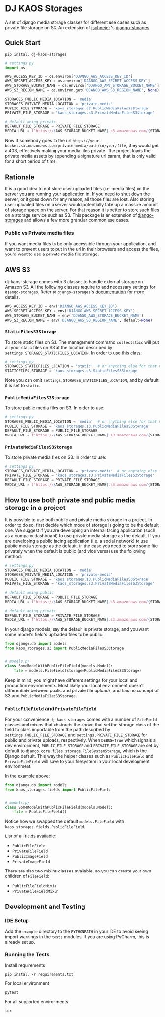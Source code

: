 # DJ KAOS Storages

A set of django media storage classes for different use cases such as private file storage on S3. An extension
of [jschneier](https://github.com/jschneier) 's
[django-storages](https://github.com/jschneier/django-storages)

## Quick Start

```shell
pip install dj-kaos-storages
```

```python
# settings.py
import os

AWS_ACCESS_KEY_ID = os.environ['DJANGO_AWS_ACCESS_KEY_ID']
AWS_SECRET_ACCESS_KEY = os.environ['DJANGO_AWS_SECRET_ACCESS_KEY']
AWS_STORAGE_BUCKET_NAME = os.environ['DJANGO_AWS_STORAGE_BUCKET_NAME']
AWS_S3_REGION_NAME = os.environ.get('DJANGO_AWS_S3_REGION_NAME', None)

STORAGES_PUBLIC_MEDIA_LOCATION = 'media'
STORAGES_PRIVATE_MEDIA_LOCATION = 'private-media'
PUBLIC_FILE_STORAGE = 'kaos_storages.s3.PublicMediaFilesS3Storage'
PRIVATE_FILE_STORAGE = 'kaos_storages.s3.PrivateMediaFilesS3Storage'

# default being private
DEFAULT_FILE_STORAGE = PRIVATE_FILE_STORAGE
MEDIA_URL = f'https://{AWS_STORAGE_BUCKET_NAME}.s3.amazonaws.com/{STORAGES_PRIVATE_MEDIA_LOCATION}/'
```

Now if somebody goes to the url `https://your-bucket.s3.amazonaws.com/private-media/path/to/your/file`, they would get a
403, effectively making your media files private. The project loads the private media assets by appending a signature
url param, that is only valid for a short period of time.

## Rationale

It is a good idea to not store user uploaded files (i.e. media files) on the server you are running your application in.
If you need to shut down the server, or it goes down for any reason, all those files are lost. Also storing user
uploaded files on a server would potentially take up a massive amount of storage space on the server. For that reason it
is better to store such files on a storage service such as S3. This package is an extension of
[django-storages](https://github.com/jschneier/django-storages) and allows a few more granular common use cases.

### Public vs Private media files

If you want media files to be only accessible through your application, and want to prevent users to put in the url in
their browsers and access the files, you'd want to use a private media file storage.

## AWS S3

dj-kaos-storage comes with 3 classes to handle external storage on Amazon S3. All the following classes require to add
necessary settings for `django-storages`. Refer to `django-storages`'s
[documentation](https://django-storages.readthedocs.io/en/latest/) for more details.

```python
AWS_ACCESS_KEY_ID = env('DJANGO_AWS_ACCESS_KEY_ID')
AWS_SECRET_ACCESS_KEY = env('DJANGO_AWS_SECRET_ACCESS_KEY')
AWS_STORAGE_BUCKET_NAME = env('DJANGO_AWS_STORAGE_BUCKET_NAME')
AWS_S3_REGION_NAME = env('DJANGO_AWS_S3_REGION_NAME', default=None)
```

### `StaticFilesS3Storage`

To store static files on S3. The management command `collectstaic` will put all your static files on S3 at the location
described by `settings.STORAGES_STATICFILES_LOCATION`. In order to use this class:

```python
# settings.py 
STORAGES_STATICFILES_LOCATION = 'static'  # or anything else for that matter
STATICFILES_STORAGE = 'kaos_storages.s3.StaticFilesS3Storage'
```

Note you can omit `settings.STORAGES_STATICFILES_LOCATION`, and by default it is set to `static`.

### `PublicMediaFilesS3Storage`

To store public media files on S3. In order to use:

```python
# settings.py 
STORAGES_PUBLIC_MEDIA_LOCATION = 'media'  # or anything else for that matter
PUBLIC_FILE_STORAGE = 'kaos_storages.s3.PublicMediaFilesS3Storage'
DEFAULT_FILE_STORAGE = PUBLIC_FILE_STORAGE
MEDIA_URL = f'https://{AWS_STORAGE_BUCKET_NAME}.s3.amazonaws.com/{STORAGES_PUBLIC_MEDIA_LOCATION}/'
```

### `PrivateMediaFilesS3Storage`

To store private media files on S3. In order to use:

```python
# settings.py 
STORAGES_PRIVATE_MEDIA_LOCATION = 'private-media'  # or anything else for that matter
PRIVATE_FILE_STORAGE = 'kaos_storages.s3.PrivateMediaFilesS3Storage'
DEFAULT_FILE_STORAGE = PRIVATE_FILE_STORAGE
MEDIA_URL = f'https://{AWS_STORAGE_BUCKET_NAME}.s3.amazonaws.com/{STORAGES_PRIVATE_MEDIA_LOCATION}/'
```

## How to use both private and public media storage in a project

It is possible to use both public and private media storage in a project. In order to do so, first decide which mode of
storage is going to be the default one. We suggest if you are developing an internal facing application (such as a
company dashboard) to use private media storage as the default. If you are developing a public facing application
(i.e. a social network) to use public media storage as the default. In the case you need to store some file privately
when the default is public (and vice versa) use the following method:

```python
# settings.py 
STORAGES_PUBLIC_MEDIA_LOCATION = 'media'
STORAGES_PRIVATE_MEDIA_LOCATION = 'private-media'
PUBLIC_FILE_STORAGE = 'kaos_storages.s3.PublicMediaFilesS3Storage'
PRIVATE_FILE_STORAGE = 'kaos_storages.s3.PrivateMediaFilesS3Storage'

# default being public 
DEFAULT_FILE_STORAGE = PUBLIC_FILE_STORAGE
MEDIA_URL = f'https://{AWS_STORAGE_BUCKET_NAME}.s3.amazonaws.com/{STORAGES_PUBLIC_MEDIA_LOCATION}/'

# default being private 
DEFAULT_FILE_STORAGE = PRIVATE_FILE_STORAGE
MEDIA_URL = f'https://{AWS_STORAGE_BUCKET_NAME}.s3.amazonaws.com/{STORAGES_PRIVATE_MEDIA_LOCATION}/'
```

In your django models, say the default is private storage, and you want some model's field's uploaded files to be
public:

```python
from django.db import models
from kaos_storages.s3 import PublicMediaFilesS3Storage


# models.py
class SomeModelWithPublicFileField(models.Model):
    file = models.FileField(storage=PublicMediaFilesS3Storage)
```

Keep in mind, you might have different settings for your local and production environments. Most likely your local
environment doesn't differentiate between public and private file uploads, and has no concept of S3 and
`PublicMediaFilesS3Storage`.

### `PublicFileField` and `PrivateFileField`

For your convenience `dj-kaos-storages` comes with a number of `FileField` classes and mixins that abstracts the above
that set the storage class of the field to class importable from the path described by `settings.PUBLIC_FILE_STORAGE`
and `settings.PRIVATE_FILE_STORAGE` for public and private uploads, respectively. When `DEBUG=True` which signals a dev
environment, `PUBLIC_FILE_STORAGE` and `PRIVATE_FILE_STORAGE` are set by default to
`django.core.files.storage.FileSystemStorage`, which is the Django default. This way the helper classes such
as `PublicFileField` and `PrivateFileField` will save to your filesystem in your local development environment.

In the example above:

```python
from django.db import models
from kaos_storages.fields import PublicFileField


# models.py
class SomeModelWithPublicFileField(models.Model):
    file = PublicFileField()
```

Notice how we swapped the default `models.FileField` with `kaos_storages.fields.PublicFileField`.

List of all fields available:

- `PublicFileField`
- `PrivateFileField`
- `PublicImageField`
- `PrivateImageField`

There are also two mixins classes available, so you can create your own children of `FileField`:

- `PublicFileFieldMixin`
- `PrivateFileFieldMixin`

## Development and Testing

### IDE Setup

Add the `example` directory to the `PYTHONPATH` in your IDE to avoid seeing import warnings in the `tests` modules. If
you are using PyCharm, this is already set up.

### Running the Tests

Install requirements

```
pip install -r requirements.txt
```

For local environment

```
pytest
```

For all supported environments

```
tox
```
